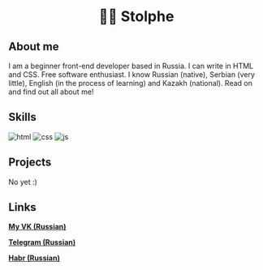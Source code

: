 <h1 align="center">👨‍💻 Stolphe</h1>

## About me

I am a beginner front-end developer based in Russia. I can write in HTML and CSS. Free software enthusiast. I know Russian (native), Serbian (very little), English (in the process of learning) and Kazakh (national).
Read on and find out all about me!

## Skills

![html](https://img.shields.io/badge/-HTML-323232?style=for-the-badge&logo=html5&logoColor=fff)
![css](https://img.shields.io/badge/-css-darkgray?style=for-the-badge&logo=css3&logoColor=000)
![js](https://img.shields.io/badge/-javascript-323232?style=for-the-badge&logo=javascript&logoColor=fff)

## Projects

No yet :)

## Links

**[My VK (Russian)](https://vk.com/vixcert)**

**[Telegram (Russian)](https://t.me/stolphblog)**

**[Habr (Russian)](https://habr.com/ru/users/dvakatri/)**

<!--https://img.shields.io/badge/-<MESSAGE>-<COLOR>-->
